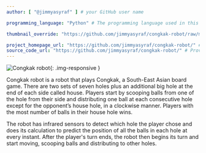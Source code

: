 ```yaml
---
author: [ "@jimmyasyraf" ] # your GitHub user name

programming_language: "Python" # The programming language used in this project

thumbnail_override: "https://github.com/jimmyasyraf/congkak-robot/raw/master/CqNqS9HUAAAI-Qq.jpg" # If you don't have a YouTube video (or the video thumbnail isn't good) you can uncomment this line to set your own image for the project. 

project_homepage_url: "https://github.com/jimmyasyraf/congkak-robot/" # Homepage for this project
source_code_url: "https://github.com/jimmyasyraf/congkak-robot/" # Provide a link to your code
---
```


![Congkak robot](https://github.com/jimmyasyraf/congkak-robot/raw/master/CqNqS9HUAAAI-Qq.jpg){: .img-responsive }

Congkak robot is a robot that plays Congkak, a South-East Asian board game. There are two sets of seven holes plus an additional big hole at the end of each side called house. Players start by scooping balls from one of the hole from their side and distributing one ball at each consecutive hole except for the opponent’s house hole, in a clockwise manner. Players with the most number of balls in their house hole wins.

The robot has infrared sensors to detect which hole the player chose and does its calculation to predict the position of all the balls in each hole at every instant. After the player's turn ends, the robot then begins its turn and start moving, scooping balls and distributing to other holes.
